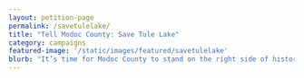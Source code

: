 ```yaml
---
layout: petition-page
permalink: /savetulelake/
title: "Tell Modoc County: Save Tule Lake"
category: campaigns
featured-image: '/static/images/featured/savetulelake'
blurb: "It’s time for Modoc County to stand on the right side of history and #SaveTuleLake"
---
```

<link href='https://actionnetwork.org/css/style-embed-whitelabel.css' rel='stylesheet' type='text/css' /><script src='https://actionnetwork.org/widgets/v2/letter/save-tule-lake-tell-modoc-county-it-cannot-erase-japanese-american-incarceration?format=js&source=widget&style=full'></script><div id='can-letter-area-save-tule-lake-tell-modoc-county-it-cannot-erase-japanese-american-incarceration' style='width: 100%'><!-- this div is the target for our HTML insertion --></div>
